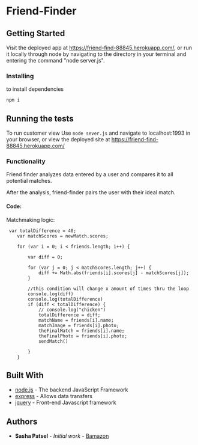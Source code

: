 # Friend-Finder



## Getting Started

Visit the deployed app at https://friend-find-88845.herokuapp.com/, or run it locally through node by navigating to the directory in your terminal and entering the command "node server.js".

### Installing

to install dependencies
```
npm i
```

## Running the tests



To run customer view Use
`node sever.js` and navigate to localhost:1993 in your browser, or view the deployed site at https://friend-find-88845.herokuapp.com/


### Functionality
Friend finder analyzes data entered by a user and compares it to all potential matches.

After the analysis, friend-finder pairs the user with their ideal match.

#### Code:


Matchmaking logic:
```
 var totalDifference = 40;
    var matchScores = newMatch.scores;

    for (var i = 0; i < friends.length; i++) {

        var diff = 0;

        for (var j = 0; j < matchScores.length; j++) {
            diff += Math.abs(friends[i].scores[j] - matchScores[j]);
        }

        //this condition will change x amount of times thru the loop
        console.log(diff)
        console.log(totalDifference)
        if (diff < totalDifference) {
            // console.log("chicken")
            totalDifference = diff;
            matchName = friends[i].name;
            matchImage = friends[i].photo;
            theFinalMatch = friends[i].name;
            theFinalPhoto = friends[i].photo;
            sendMatch()

        }
    }
```

## Built With


* [node.js](https://nodejs.org/en/) - The backend JavaScript Framework
* [express](https://www.npmjs.com/package/express) - Allows data transfers
* [jquery](https://jquery.com/) - Front-end Javascript framework


## Authors

* **Sasha Patsel** - *Initial work* - [Bamazon](https://github.com/SashaPatsel/friend-finder)


